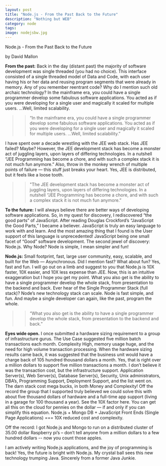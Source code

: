 ```yaml
---
layout: post
title: "Node.js - From the Past Back to the Future"
description: "Nothing but WEB"
category: node
tags: 
image: nodejsbw.jpg
---
```

 
 Node.js - From the Past Back to the Future

 by David Mallon

**From the past:** Back in the day (distant past) the majority of software development was single threaded (you had no choice). This interface consisted of a single threaded model of Data and Code, with each user having his or her data and reusing program segments that were already in memory. Any of you remember reentrant code? Why do I mention such old archaic technology? In the mainframe era, you could have a single programmer develop some fabulous software applications.  You acted as if you were developing for a single user and magically it scaled for multiple users. ...Well, limited scalability.

>>“In the mainframe era, you could have a single programmer develop some fabulous software applications.  You acted as if you were developing for a single user and magically it scaled for multiple users. ...Well, limited scalability.”

I have spent over a decade wrestling with the JEE web stack. Has JEE failed? Maybe? However, the JEE development stack has become a monster act of juggling layers, upon layers of differing technologies.  In a nutshell “JEE Programming has become a chore, and with such a complex stack it is not much fun anymore.” Also,  throw in the monkey wrench of multiple points of failure — this stuff just breaks your heart. Yes, JEE is distributed, but it feels like a loose tooth.

>>"The JEE development stack has become a monster act of juggling layers, upon layers of differing technologies.  In a nutshell “JEE Programming has become a chore, and with such a complex stack it is not much fun anymore.”

**To the future:**  I will always believe there are better ways of developing software applications. So, in my quest for discovery, I rediscovered “the good parts” of JavaScript. After reading Douglas Crockford’s  “JavaScript the Good Parts,” I became a believer. JavaScript is truly an easy language to work with and learn. And the most amazing thing that I found is the User support of this language is unprecedented!  JavaScript being one small facet of “Good” software development. The second jewel of discovery: Node.js. Why Node? Node is simple, I mean simpler and fun!

**Node.js:** Small footprint, fast, large user community, easy, scalable, and built for the Web — Asynchronous. Did I mention fast? What about fun? Yes, fast and fun. I will go out on a limb and suggest to you that Node.js is 10X faster, 10X easier, and 10X less expense than JEE. Now, this is an intuitive exaggeration but I hope you get my point. What you also get is the ability to have a single programmer develop the whole stack, from presentation to the backend and back. Ever hear of the Single Programmer Stack (full stack)? Node’s new technology stack can scale. Node is fast simple, and fun. And maybe a single developer can again, like the past, program the whole.

>>“What you also get is the ability to have a single programmer develop the whole stack, from presentation to the backend and back.”

**Eyes wide open.** I once submitted a hardware sizing requirement to a group of infrastructure gurus. The Use Case suggested five million batch transactions each month. Complexity High, memory usage huge, and the need for high volume transaction processing. When the hardware sizing results came back, it was suggested that the business unit would have a charge back of 105 hundred thousand dollars a month.  Yes, that is right over a million dollars to support five million transactions a month.  I don’t believe it was the transaction cost, but the infrastructure support.  Application Server(s), Web Server(s), Database Server(s), Security, Unix administrators, DBA’s, Programming Support, Deployment Support, and the list went on. The darn stack cost mega bucks, in both Money and Complexity! Off the record the group that I supported truly believed we could solve this with about five thousand dollars of hardware and a full-time app support (living in a garage for 100 thousand a year).  See the 10X factor here.  You can get all this on the cloud for pennies on the dollar — if and only if you can simplify this equation. Node.js + Mongo DB + JavaScript Front Ends (Single Page Applications) === 10X reduced cost and complexity. 

Off the record: I got Node.js and Mongo to run on a distributed cluster of 35.00 dollar Raspberry pi’s – don’t tell anyone from a million dollars to a few hundred dollars -- now you count those apples.

I am actively writing Node.js applications, and the joy of programming is back! Yes, the future is bright with Node.js. My crystal ball sees this new technology trumping Java. Sincerely from a former Java Junkie.
